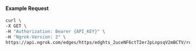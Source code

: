 <!-- Code generated for API Clients. DO NOT EDIT. -->

#### Example Request

```bash
curl \
-X GET \
-H "Authorization: Bearer {API_KEY}" \
-H "Ngrok-Version: 2" \
https://api.ngrok.com/edges/https/edghts_2uceNF6ctT2erJpLnpsqV2mBCTV/routes/edghtsrt_2uceNGOoXPa6ID2UGc26rcDHim7/request_headers
```
